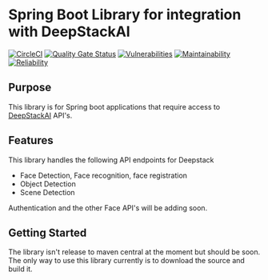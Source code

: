 # Spring Boot Library for integration with DeepStackAI

[![CircleCI](https://circleci.com/gh/flaad/deepstack-api-client.svg?style=shield)](https://circleci.com/gh/flaad/deepstack-api-client/tree/main)
[![Quality Gate Status](https://sonarcloud.io/api/project_badges/measure?project=net.flaad%3Adeepstack-client-api&metric=alert_status)](https://sonarcloud.io/dashboard?id=net.flaad%3Adeepstack-client-api)
[![Vulnerabilities](https://sonarcloud.io/api/project_badges/measure?project=net.flaad%3Adeepstack-client-api&metric=vulnerabilities)](https://sonarcloud.io/dashboard?id=net.flaad%3Adeepstack-client-api)
[![Maintainability](https://sonarcloud.io/api/project_badges/measure?project=net.flaad%3Adeepstack-client-api&metric=sqale_rating)](https://sonarcloud.io/dashboard?id=net.flaad%3Adeepstack-client-api)
[![Reliability](https://sonarcloud.io/api/project_badges/measure?project=net.flaad%3Adeepstack-client-api&metric=reliability_rating)](https://sonarcloud.io/dashboard?id=net.flaad%3Adeepstack-client-api)

## Purpose
This library is for Spring boot applications that require access to [DeepStackAI](https://www.deepstack.cc/) API's.

## Features
This library handles the following API endpoints for Deepstack
* Face Detection, Face recognition, face registration
* Object Detection
* Scene Detection

Authentication and the other Face API's will be adding soon.

## Getting Started

The library isn't release to maven central at the moment but should be soon. The only way to use this library currently is to download the source and build it.


